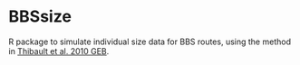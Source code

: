 # BBSsize

R package to simulate individual size data for BBS routes, using the method in [Thibault et al. 2010 GEB](https://doi.org/10.1111/j.1466-8238.2010.00576.x).


